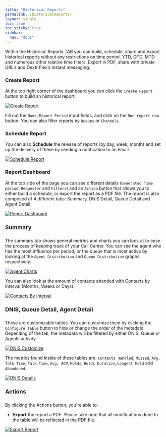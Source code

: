 ```yaml
---
title: "Historical Reports"
permalink: /historicalReports/
layout: single
toc: true
toc_sticky: true
sidebar: 
  nav: "docs"
---
```


Within the Historical Reports TAB you can build, schedule, share and export historical reports without any restrictions on time period. YTD, QTD, MTD and numerous other relative time filters. Export in PDF, share with private URL’s and Dextr Flex’s instant messaging.

### Create Report

At the top right corner of the dashboard you can click the `Create Report` button to build an historical report. 

[![Create Report](/assets/images/create-report.jpg)](/assets/images/create-report.jpg)

Fill out the `Name`, `Report Period` input fields, and click on the `Run report now` button. You can also filter reports by `Queues` or `Channels`.

### Schedule Report

You can also **Schedule** the release of reports (by day, week, month) and set up the delivery of these by sending a notification to an Email.

[![Schedule Report](/assets/images/schedule-report.jpg)](/assets/images/schedule-report.jpg)

### Report Dashboard

At the top side of the page you can see different details (`Generated`, `Time period`, `Requestor` and `Filters`) and an `Action` button that allows you to either build a schedule, or export the report as a PDF file. The report is also composed of 4 different tabs: Summary, DNIS Detail, Queue Detail and Agent Detail.

[![Report Dashboard](/assets/images/report-dashboard.jpg)](/assets/images/report-dashboard.jpg)

#### Summary

The summary tab shows general metrics and charts you can look at to ease the process of keeping track of your Call Center. You can see the agent who has the most influence per period, or the queue that is most active by looking at the `Agent Distribution` and `Queue Distribution` graphs respectively. 

[![Agent Charts](/assets/images/agent-queue-distribution.jpg)](/assets/images/agent-queue-distritbution.jpg)

You can also look at the amount of contacts attended with Contacts by Interval (Months, Weeks or Days).

[![Contacts By Interval](/assets/images/contacts-by-interval.jpg)](/assets/images/contacts-by-interval.jpg)

#### DNIS, Queue Detail, Agent Detail

These are customizable tables. You can customize them by clicking the `Configure Table` button to hide or change the order of the metadata. Depending of the tab, the metadata will be filtered by either DNIS, Queue or Agents activity.

[![DNIS Customize](/assets/images/dnis-customize.jpg)](/assets/images/dnis-customize.jpg)

The metrics found inside of these tables are: `Contacts Handled`, `Missed`, `Avg. Talk Time`, `Talk Time`, `Avg. ACW`, `Holds`, `Holds Duration`, `Longest Hold` and `Abandoned`. 

[![DNIS Details](/assets/images/dnis-detail.jpg)](/assets/images/dnis-detail.jpg)

#### Actions

By clicking the Actions button, you're able to:
- **Export** the report a PDF. Please take note that all modifications done to the table will be reflected in the PDF file.

[![Export Report](/assets/images/export-report.jpg)](/assets/images/export-report.jpg)

<style>
   h4 {
      font-size: 18px;
   }
</style>



